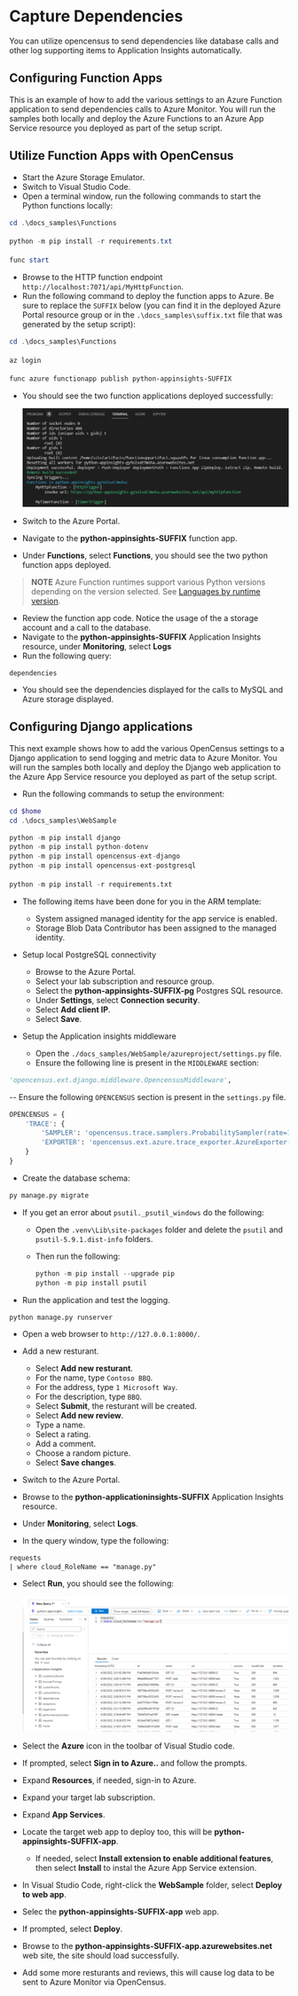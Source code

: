 # Capture Dependencies

You can utilize opencensus to send dependencies like database calls and other log supporting items to Application Insights automatically.

## Configuring Function Apps

This is an example of how to add the various settings to an Azure Function application to send dependencies calls to Azure Monitor.  You will run the samples both locally and deploy the Azure Functions to an Azure App Service resource you deployed as part of the setup script.

## Utilize Function Apps with OpenCensus

- Start the Azure Storage Emulator.
- Switch to Visual Studio Code.
- Open a terminal window, run the following commands to start the Python functions locally:

```powershell
cd .\docs_samples\Functions

python -m pip install -r requirements.txt

func start
```

- Browse to the HTTP function endpoint `http://localhost:7071/api/MyHttpFunction`.
- Run the following command to deploy the function apps to Azure. Be sure to replace the `SUFFIX` below (you can find it in the deployed Azure Portal resource group or in the `.\docs_samples\suffix.txt` file that was generated by the setup script):

```powershell
cd .\docs_samples\Functions

az login

func azure functionapp publish python-appinsights-SUFFIX   
```

- You should see the two function applications deployed successfully:

  ![The results of the function app publish command is displayed.](./media/python_functionapp_deploy.png "Review the results and ensure the function apps deployed succesfully.")

- Switch to the Azure Portal.
- Navigate to the **python-appinsights-SUFFIX** function app.
- Under **Functions**, select **Functions**, you should see the two python function apps deployed.

> **NOTE** Azure Function runtimes support various Python versions depending on the version selected.  See [Languages by runtime version](https://docs.microsoft.com/en-us/azure/azure-functions/supported-languages#languages-by-runtime-version).

- Review the function app code.  Notice the usage of the a storage account and a call to the database.
- Navigate to the **python-appinsights-SUFFIX** Application Insights resource, under **Monitoring**, select **Logs**
- Run the following query:

```kusto
dependencies
```

- You should see the dependencies displayed for the calls to MySQL and Azure storage displayed.

## Configuring Django applications

This next example shows how to add the various OpenCensus settings to a Django application to send logging and metric data to Azure Monitor.  You will run the samples both locally and deploy the Django web application to the Azure App Service resource you deployed as part of the setup script.

- Run the following commands to setup the environment:

```powershell
cd $home
cd .\docs_samples\WebSample
```

```python
python -m pip install django
python -m pip install python-dotenv
python -m pip install opencensus-ext-django
python -m pip install opencensus-ext-postgresql

python -m pip install -r requirements.txt
```

- The following items have been done for you in the ARM template:
  - System assigned managed identity for the app service is enabled.
  - Storage Blob Data Contributor has been assigned to the managed identity.

- Setup local PostgreSQL connectivity
  - Browse to the Azure Portal.
  - Select your lab subscription and resource group.
  - Select the **python-appinsights-SUFFIX-pg** Postgres SQL resource.
  - Under **Settings**, select **Connection security**.
  - Select **Add client IP**.
  - Select **Save**.

- Setup the Application insights middleware
  - Open the `./docs_samples/WebSample/azureproject/settings.py` file.
  - Ensure the following line is present in the `MIDDLEWARE` section:

```python
'opencensus.ext.django.middleware.OpencensusMiddleware',
```

-- Ensure the following `OPENCENSUS` section is present in the `settings.py` file.

```python
OPENCENSUS = {
    'TRACE': {
        'SAMPLER': 'opencensus.trace.samplers.ProbabilitySampler(rate=1)',
        'EXPORTER': 'opencensus.ext.azure.trace_exporter.AzureExporter(connection_string="' + appKey + '")',
    }
}
```

- Create the database schema:

```python
py manage.py migrate
```

- If you get an error about `psutil._psutil_windows` do the following:
  - Open the `.venv\Lib\site-packages` folder and delete the `psutil` and `psutil-5.9.1.dist-info` folders.
  - Then run the following:

    ```Python
    python -m pip install --upgrade pip
    python -m pip install psutil
    ```

- Run the application and test the logging.

```python
python manage.py runserver
```

- Open a web browser to `http://127.0.0.1:8000/`.
- Add a new resturant.
  - Select **Add new resturant**.
  - For the name, type `Contoso BBQ`.
  - For the address, type `1 Microsoft Way`.
  - For the description, type `BBQ`.
  - Select **Submit**, the resturant will be created.
  - Select **Add new review**.
  - Type a name.
  - Select a rating.
  - Add a comment.
  - Choose a random picture.
  - Select **Save changes**.

- Switch to the Azure Portal.
- Browse to the **python-applicationinsights-SUFFIX** Application Insights resource.
- Under **Monitoring**, select **Logs**.
- In the query window, type the following:

```kql
requests 
| where cloud_RoleName == "manage.py"
```

- Select **Run**, you should see the following:

  ![The query is displayed with the results from web app request data.](./media/python_webapp_requests.png "Review the results of the query.")

- Select the **Azure** icon in the toolbar of Visual Studio code.
- If prompted, select **Sign in to Azure..** and follow the prompts.
- Expand **Resources**, if needed, sign-in to Azure.
- Expand your target lab subscription.
- Expand **App Services**.
- Locate the target web app to deploy too, this will be **python-appinsights-SUFFIX-app**.
  - If needed, select **Install extension to enable additional features**, then select **Install** to instal the Azure App Service extension.
- In Visual Studio Code, right-click the **WebSample** folder, select **Deploy to web app**.
- Selec the **python-appinsights-SUFFIX-app** web app.
- If prompted, select **Deploy**.
- Browse to the **python-appinsights-SUFFIX-app.azurewebsites.net** web site, the site should load successfully.
- Add some more resturants and reviews, this will cause log data to be sent to Azure Monitor via OpenCensus.
